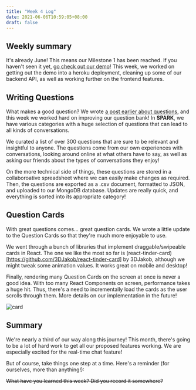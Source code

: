 ```yaml
---
title: "Week 4 Log"
date: 2021-06-06T10:59:05+08:00
draft: false
---
```


## Weekly summary

It's already June! This means our Milestone 1 has been reached. If you haven't seen it yet, [go check out our demo](/post/005-milestone1)! This week, we worked on getting out the demo into a heroku deployment, cleaning up some of our backend API, as well as working further on the frontend features.

## Writing Questions

What makes a good question? We wrote [a post earlier about questions](/post/006-askingquestions), and this week we worked hard on improving our question bank! In **SPARK**, we have various categories with a huge selection of questions that can lead to all kinds of conversations.

We curated a list of over 300 questions that are sure to be relevant and insightful to anyone. The questions come from our own experiences with conversations, looking around online at what others have to say, as well as asking our friends about the types of conversations they enjoy!

On the more technical side of things, these questions are stored in a collaboroative spreadsheet where we can easily make changes as required. Then, the questions are exported as a .csv document, formatted to JSON, and uploaded to our MongoDB database. Updates are really quick, and everything is sorted into its appropriate category!

## Question Cards

With great questions comes... great question cards. We wrote a little update to the Question Cards so that they're much more enjoyable to use.

We went through a bunch of libraries that implement draggable/swipeable cards in React. The one we like the most so far is (react-tinder-card)[https://github.com/3DJakob/react-tinder-card] by 3DJakob, although we might tweak some animation values. It works great on mobile and desktop!

Finally, rendering many Question Cards on the screen at once is never a good idea. With too many React Components on screen, performance takes a huge hit. Thus, there's a need to incrementally load the cards as the user scrolls through them. More details on our implementation in the future!

![card](/images/004_card.gif)

## Summary

We're nearly a third of our way along this journey! This month, there's going to be a lot of hard work to get all our proposed features working. We are especially excited for the real-time chat feature!

But of course, take things one step at a time. Here's a reminder (for ourselves, more than anything!):

~~What have you learned this week? Did you record it somewhere?~~
